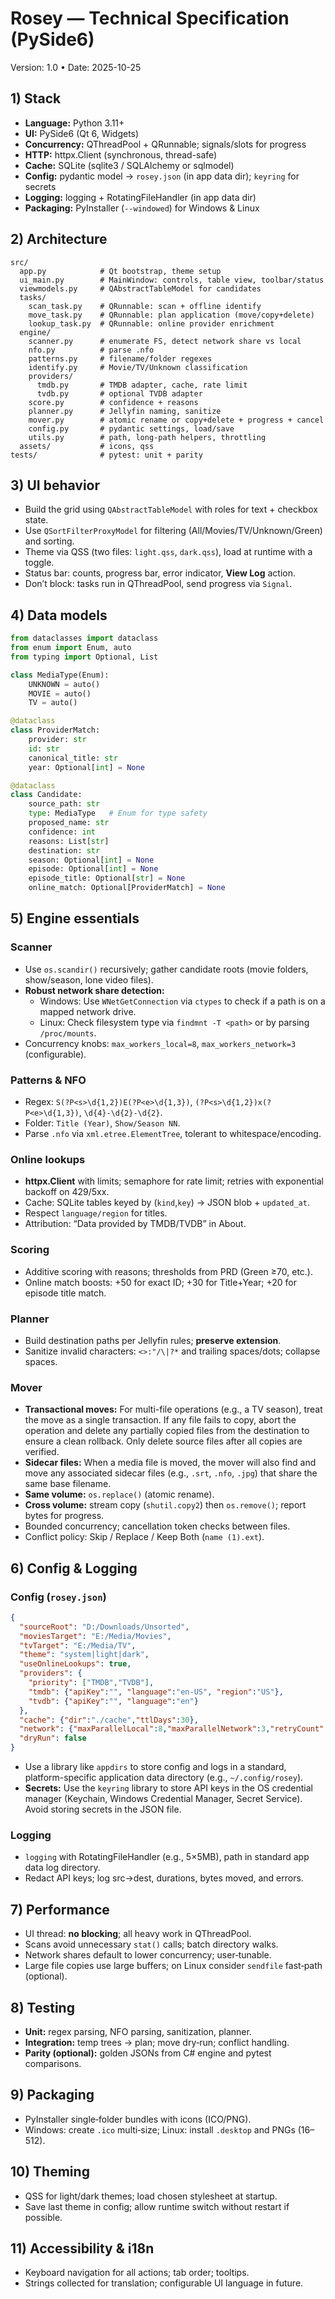 
# Rosey — Technical Specification (PySide6)
Version: 1.0 • Date: 2025-10-25

## 1) Stack
- **Language:** Python 3.11+
- **UI:** PySide6 (Qt 6, Widgets)
- **Concurrency:** QThreadPool + QRunnable; signals/slots for progress
- **HTTP:** httpx.Client (synchronous, thread-safe)
- **Cache:** SQLite (sqlite3 / SQLAlchemy or sqlmodel)
- **Config:** pydantic model → `rosey.json` (in app data dir); `keyring` for secrets
- **Logging:** logging + RotatingFileHandler (in app data dir)
- **Packaging:** PyInstaller (`--windowed`) for Windows & Linux

## 2) Architecture
```
src/
  app.py            # Qt bootstrap, theme setup
  ui_main.py        # MainWindow: controls, table view, toolbar/status
  viewmodels.py     # QAbstractTableModel for candidates
  tasks/
    scan_task.py    # QRunnable: scan + offline identify
    move_task.py    # QRunnable: plan application (move/copy+delete)
    lookup_task.py  # QRunnable: online provider enrichment
  engine/
    scanner.py      # enumerate FS, detect network share vs local
    nfo.py          # parse .nfo
    patterns.py     # filename/folder regexes
    identify.py     # Movie/TV/Unknown classification
    providers/
      tmdb.py       # TMDB adapter, cache, rate limit
      tvdb.py       # optional TVDB adapter
    score.py        # confidence + reasons
    planner.py      # Jellyfin naming, sanitize
    mover.py        # atomic rename or copy+delete + progress + cancel
    config.py       # pydantic settings, load/save
    utils.py        # path, long‑path helpers, throttling
  assets/           # icons, qss
tests/              # pytest: unit + parity
```

## 3) UI behavior
- Build the grid using `QAbstractTableModel` with roles for text + checkbox state.
- Use `QSortFilterProxyModel` for filtering (All/Movies/TV/Unknown/Green) and sorting.
- Theme via QSS (two files: `light.qss`, `dark.qss`), load at runtime with a toggle.
- Status bar: counts, progress bar, error indicator, **View Log** action.
- Don’t block: tasks run in QThreadPool, send progress via `Signal`.

## 4) Data models
```python
from dataclasses import dataclass
from enum import Enum, auto
from typing import Optional, List

class MediaType(Enum):
    UNKNOWN = auto()
    MOVIE = auto()
    TV = auto()

@dataclass
class ProviderMatch:
    provider: str
    id: str
    canonical_title: str
    year: Optional[int] = None

@dataclass
class Candidate:
    source_path: str
    type: MediaType   # Enum for type safety
    proposed_name: str
    confidence: int
    reasons: List[str]
    destination: str
    season: Optional[int] = None
    episode: Optional[int] = None
    episode_title: Optional[str] = None
    online_match: Optional[ProviderMatch] = None
```

## 5) Engine essentials
### Scanner
- Use `os.scandir()` recursively; gather candidate roots (movie folders, show/season, lone video files).
- **Robust network share detection:**
  - Windows: Use `WNetGetConnection` via `ctypes` to check if a path is on a mapped network drive.
  - Linux: Check filesystem type via `findmnt -T <path>` or by parsing `/proc/mounts`.
- Concurrency knobs: `max_workers_local=8`, `max_workers_network=3` (configurable).

### Patterns & NFO
- Regex: `S(?P<s>\d{1,2})E(?P<e>\d{1,3})`, `(?P<s>\d{1,2})x(?P<e>\d{1,3})`, `\d{4}-\d{2}-\d{2}`.
- Folder: `Title (Year)`, `Show/Season NN`.
- Parse `.nfo` via `xml.etree.ElementTree`, tolerant to whitespace/encoding.

### Online lookups
- **httpx.Client** with limits; semaphore for rate limit; retries with exponential backoff on 429/5xx.
- Cache: SQLite tables keyed by (`kind`,`key`) → JSON blob + `updated_at`.
- Respect `language/region` for titles.
- Attribution: “Data provided by TMDB/TVDB” in About.

### Scoring
- Additive scoring with reasons; thresholds from PRD (Green ≥70, etc.).
- Online match boosts: +50 for exact ID; +30 for Title+Year; +20 for episode title match.

### Planner
- Build destination paths per Jellyfin rules; **preserve extension**.
- Sanitize invalid characters: `<>:"/\|?*` and trailing spaces/dots; collapse spaces.

### Mover
- **Transactional moves:** For multi-file operations (e.g., a TV season), treat the move as a single transaction. If any file fails to copy, abort the operation and delete any partially copied files from the destination to ensure a clean rollback. Only delete source files after all copies are verified.
- **Sidecar files:** When a media file is moved, the mover will also find and move any associated sidecar files (e.g., `.srt`, `.nfo`, `.jpg`) that share the same base filename.
- **Same volume:** `os.replace()` (atomic rename).
- **Cross volume:** stream copy (`shutil.copy2`) then `os.remove()`; report bytes for progress.
- Bounded concurrency; cancellation token checks between files.
- Conflict policy: Skip / Replace / Keep Both (`name (1).ext`).

## 6) Config & Logging
### Config (`rosey.json`)
```json
{
  "sourceRoot": "D:/Downloads/Unsorted",
  "moviesTarget": "E:/Media/Movies",
  "tvTarget": "E:/Media/TV",
  "theme": "system|light|dark",
  "useOnlineLookups": true,
  "providers": {
    "priority": ["TMDB","TVDB"],
    "tmdb": {"apiKey":"", "language":"en-US", "region":"US"},
    "tvdb": {"apiKey":"", "language":"en"}
  },
  "cache": {"dir":"./cache","ttlDays":30},
  "network": {"maxParallelLocal":8,"maxParallelNetwork":3,"retryCount":3},
  "dryRun": false
}
```
- Use a library like `appdirs` to store config and logs in a standard, platform-specific application data directory (e.g., `~/.config/rosey`).
- **Secrets:** Use the `keyring` library to store API keys in the OS credential manager (Keychain, Windows Credential Manager, Secret Service). Avoid storing secrets in the JSON file.

### Logging
- `logging` with RotatingFileHandler (e.g., 5×5MB), path in standard app data log directory.
- Redact API keys; log src→dest, durations, bytes moved, and errors.

## 7) Performance
- UI thread: **no blocking**; all heavy work in QThreadPool.
- Scans avoid unnecessary `stat()` calls; batch directory walks.
- Network shares default to lower concurrency; user‑tunable.
- Large file copies use large buffers; on Linux consider `sendfile` fast‑path (optional).

## 8) Testing
- **Unit:** regex parsing, NFO parsing, sanitization, planner.
- **Integration:** temp trees → plan; move dry‑run; conflict handling.
- **Parity (optional):** golden JSONs from C# engine and pytest comparisons.

## 9) Packaging
- PyInstaller single‑folder bundles with icons (ICO/PNG).
- Windows: create `.ico` multi‑size; Linux: install `.desktop` and PNGs (16–512).

## 10) Theming
- QSS for light/dark themes; load chosen stylesheet at startup.
- Save last theme in config; allow runtime switch without restart if possible.

## 11) Accessibility & i18n
- Keyboard navigation for all actions; tab order; tooltips.
- Strings collected for translation; configurable UI language in future.
